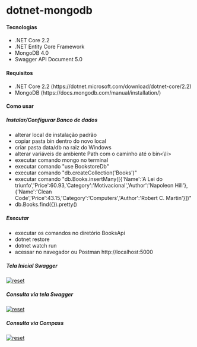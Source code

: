 # dotnet-mongodb

<h4>Tecnologias</h4>
<ul>
  <li>.NET Core 2.2</li>
  <li>.NET Entity Core Framework</li>
  <li>MongoDB 4.0</li> 
  <li>Swagger API Document 5.0</li>
 </ul>

 <h4>Requisitos</h4>
 <ul>
  <li>.NET Core 2.2 (https://dotnet.microsoft.com/download/dotnet-core/2.2)</li> 
  <li>MongoDB (https://docs.mongodb.com/manual/installation/) </li>
 </ul>

<h4>Como usar</h4>
 <h5>Instalar/Configurar Banco de dados </h5>
 <ul>
 <li>alterar local de instalação padrão </li>
 <li>copiar pasta bin dentro do novo local</li>
 <li>criar pasta data/db na raiz do Windows</li>
 <li>alterar variáveis de ambiente Path com o caminho até o bin<\li>
 <li>executar comando mongo no terminal </li>
 <li>executar comando "use BookstoreDb"</li>
 <li>executar comando "db.createCollection('Books')"</li>
 <li>executar comando "db.Books.insertMany([{'Name':'A Lei do triunfo','Price':60.93,'Category':'Motivacional','Author':'Napoleon Hill'}, {'Name':'Clean Code','Price':43.15,'Category':'Computers','Author':'Robert C. Martin'}])"</li>
 <li>db.Books.find({}).pretty()</li>
</ul> 
  
 <h5>Executar </h5>
 <ul> 
   <li>executar os comandos no diretório BooksApi</li>
  <li>dotnet restore </li>
  <li>dotnet watch run </li> 
  <li>acessar no navegador ou Postman http://localhost:5000 </li> 
 </ul>
 
<h5>Tela Inicial Swagger</h5>
<p><a target="_blank" rel="noopener noreferrer" href=" https://user-images.githubusercontent.com/22710963/61924934-5c21d680-af40-11e9-9b79-ff7135abc568.png">
<img src="https://user-images.githubusercontent.com/22710963/61924934-5c21d680-af40-11e9-9b79-ff7135abc568.png" alt="reset" style="max-width:100%;"></a></p> 

<h5>Consulta via tela Swagger</h5>
<p><a target="_blank" rel="noopener noreferrer" href="https://user-images.githubusercontent.com/22710963/61924705-5d9ecf00-af3f-11e9-8188-e62dd1c35ce4.png">
<img src="https://user-images.githubusercontent.com/22710963/61924705-5d9ecf00-af3f-11e9-8188-e62dd1c35ce4.png" alt="reset" style="max-width:100%;"></a></p> 
 
 <h5>Consulta via Compass</h5>
 <p><a target="_blank" rel="noopener noreferrer" href="https://user-images.githubusercontent.com/22710963/61924828-e74e9c80-af3f-11e9-8427-99a08c479067.png">
 <img src="https://user-images.githubusercontent.com/22710963/61924828-e74e9c80-af3f-11e9-8427-99a08c479067.png" alt="reset" style="max-width:100%;"></a></p> 
  
 
